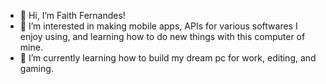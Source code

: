 - 👋 Hi, I’m Faith Fernandes!
- 👀 I’m interested in making mobile apps, APIs for various softwares I enjoy using, and learning how to do new things with this computer of mine.
- 🌱 I’m currently learning how to build my dream pc for work, editing, and gaming.

<!---
faithfernandes/faithfernandes is a ✨ special ✨ repository because its `README.md` (this file) appears on your GitHub profile.
You can click the Preview link to take a look at your changes.
--->
